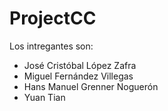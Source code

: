 # ProjectCC


Los intregantes son:

* José Cristóbal López Zafra
* Miguel Fernández Villegas
* Hans Manuel Grenner Noguerón
* Yuan Tian


